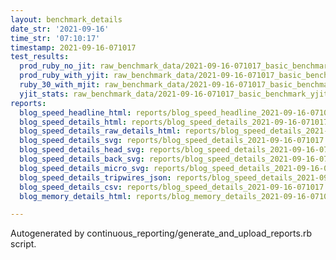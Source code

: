 ```yaml
---
layout: benchmark_details
date_str: '2021-09-16'
time_str: '07:10:17'
timestamp: 2021-09-16-071017
test_results:
  prod_ruby_no_jit: raw_benchmark_data/2021-09-16-071017_basic_benchmark_prod_ruby_no_jit.json
  prod_ruby_with_yjit: raw_benchmark_data/2021-09-16-071017_basic_benchmark_prod_ruby_with_yjit.json
  ruby_30_with_mjit: raw_benchmark_data/2021-09-16-071017_basic_benchmark_ruby_30_with_mjit.json
  yjit_stats: raw_benchmark_data/2021-09-16-071017_basic_benchmark_yjit_stats.json
reports:
  blog_speed_headline_html: reports/blog_speed_headline_2021-09-16-071017.html
  blog_speed_details_html: reports/blog_speed_details_2021-09-16-071017.html
  blog_speed_details_raw_details_html: reports/blog_speed_details_2021-09-16-071017.raw_details.html
  blog_speed_details_svg: reports/blog_speed_details_2021-09-16-071017.svg
  blog_speed_details_head_svg: reports/blog_speed_details_2021-09-16-071017.head.svg
  blog_speed_details_back_svg: reports/blog_speed_details_2021-09-16-071017.back.svg
  blog_speed_details_micro_svg: reports/blog_speed_details_2021-09-16-071017.micro.svg
  blog_speed_details_tripwires_json: reports/blog_speed_details_2021-09-16-071017.tripwires.json
  blog_speed_details_csv: reports/blog_speed_details_2021-09-16-071017.csv
  blog_memory_details_html: reports/blog_memory_details_2021-09-16-071017.html

---
```

Autogenerated by continuous_reporting/generate_and_upload_reports.rb script.
